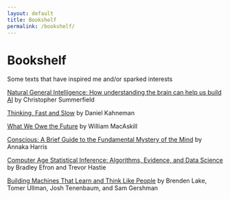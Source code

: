 ```yaml
---
layout: default
title: Bookshelf
permalink: /bookshelf/
---
```


# Bookshelf

Some texts that have inspired me and/or sparked interests

[Natural General Intelligence: How understanding the brain can help us build AI](https://www.amazon.com/Natural-General-Intelligence-understanding-brain-ebook/dp/B0BNZ983Q6) by Christopher Summerfield

[Thinking, Fast and Slow](https://www.amazon.com/Thinking-Fast-Slow-Daniel-Kahneman/dp/0374533555) by Daniel Kahneman

[What We Owe the Future](https://www.amazon.com/What-Owe-Future-William-MacAskill/dp/1541618629) by William MacAskill

[Conscious: A Brief Guide to the Fundamental Mystery of the Mind](https://www.amazon.com/Conscious-Brief-Guide-Fundamental-Mystery/dp/0062906712) by Annaka Harris

[Computer Age Statistical Inference: Algorithms, Evidence, and Data Science](https://www.amazon.com/Computer-Age-Statistical-Inference-Mathematical/dp/1107149894) by Bradley Efron and Trevor Hastie


[Building Machines That Learn and Think Like People](https://arxiv.org/abs/1604.00289) by Brenden Lake, Tomer Ullman, Josh Tenenbaum, and Sam Gershman

